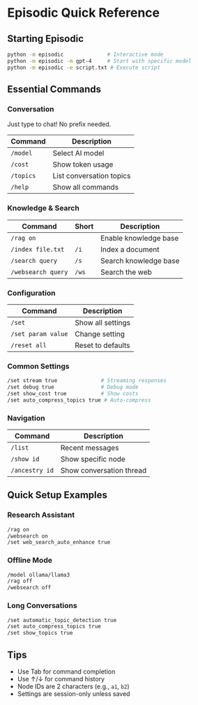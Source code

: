 # Episodic Quick Reference

## Starting Episodic
```bash
python -m episodic              # Interactive mode
python -m episodic -m gpt-4     # Start with specific model
python -m episodic -e script.txt # Execute script
```

## Essential Commands

### Conversation
Just type to chat! No prefix needed.

| Command | Description |
|---------|-------------|
| `/model` | Select AI model |
| `/cost` | Show token usage |
| `/topics` | List conversation topics |
| `/help` | Show all commands |

### Knowledge & Search
| Command | Short | Description |
|---------|-------|-------------|
| `/rag on` | | Enable knowledge base |
| `/index file.txt` | `/i` | Index a document |
| `/search query` | `/s` | Search knowledge base |
| `/websearch query` | `/ws` | Search the web |

### Configuration
| Command | Description |
|---------|-------------|
| `/set` | Show all settings |
| `/set param value` | Change setting |
| `/reset all` | Reset to defaults |

### Common Settings
```bash
/set stream true              # Streaming responses
/set debug true               # Debug mode
/set show_cost true           # Show costs
/set auto_compress_topics true # Auto-compress
```

### Navigation
| Command | Description |
|---------|-------------|
| `/list` | Recent messages |
| `/show id` | Show specific node |
| `/ancestry id` | Show conversation thread |

## Quick Setup Examples

### Research Assistant
```bash
/rag on
/websearch on
/set web_search_auto_enhance true
```

### Offline Mode
```bash
/model ollama/llama3
/rag off
/websearch off
```

### Long Conversations
```bash
/set automatic_topic_detection true
/set auto_compress_topics true
/set show_topics true
```

## Tips
- Use Tab for command completion
- Use ↑/↓ for command history
- Node IDs are 2 characters (e.g., `a1`, `b2`)
- Settings are session-only unless saved